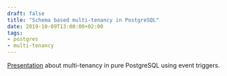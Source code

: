 ```yaml
---
draft: false
title: "Schema based multi-tenancy in PostgreSQL"
date: 2019-10-09T13:00:00+02:00
tags:
- postgres
- multi-tenancy
---
```


[Presentation](https://docs.google.com/presentation/d/1SQ0sXIPS7sP8n6HKgrRFdniBaUX-dqpxsYmEtpZPbyY/edit?usp=sharing) about multi-tenancy in pure PostgreSQL using event triggers.
